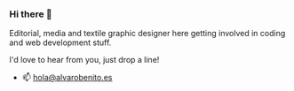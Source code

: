 ### Hi there 👋

Editorial, media and textile graphic designer here getting involved in coding and web development stuff. 

I'd love to hear from you, just drop a line! 
- 📫 hola@alvarobenito.es
